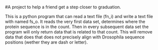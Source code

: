 #A project to help a friend get a step closer to graduation.

This is a python program that can read a text file (fn_i) and write a text file with named fs_o. It reads the very first data set, determines where the protein sequence is in the count. Then in every subsequent data set the program will only return data that is related to that count. This will remove data that does that does not precisely align with Drosophila sequence positions  (wether they are dash or letter). 
